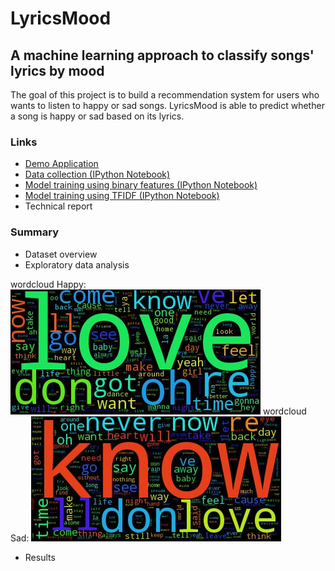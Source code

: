 # LyricsMood
## A machine learning approach to classify songs' lyrics by mood

The goal of this project is to build a recommendation system for users who wants to listen to happy or sad songs. LyricsMood is able to predict whether a song is happy or sad based on its lyrics.

### Links
* [Demo Application](http://francescocucari.pythonanywhere.com/)
* [Data collection (IPython Notebook)](https://github.com/kuka93/lyricsmood/blob/master/code/collect_data.ipynb)
* [Model training using binary features (IPython Notebook)](https://github.com/kuka93/lyricsmood/blob/master/code/model_training_1.ipynb)
* [Model training using TFIDF (IPython Notebook)](https://github.com/kuka93/lyricsmood/blob/master/code/model_training_2.ipynb)
* Technical report

### Summary
* Dataset overview
* Exploratory data analysis

wordcloud Happy:
![wordcloud Happy](https://github.com/kuka93/lyricsmood/blob/master/images/wordcloud_happy.jpg)
wordcloud Sad:
![wordcloud Sad](https://github.com/kuka93/lyricsmood/blob/master/images/wordcloud_sad.jpg)

* Results
